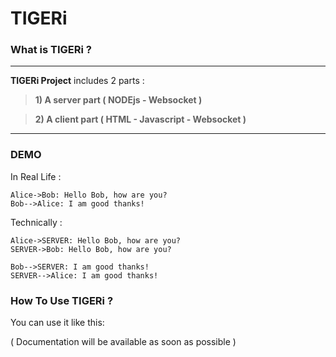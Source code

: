 TIGERi
===================

### What is TIGERi ?

----------

 **TIGERi Project** includes 2 parts :
 
> **1) A server part ( NODEjs - Websocket )** 

> **2) A client part ( HTML - Javascript - Websocket )** 

----------
### DEMO 

In Real Life :
```sequence
Alice->Bob: Hello Bob, how are you?
Bob-->Alice: I am good thanks!
```

Technically :
```sequence
Alice->SERVER: Hello Bob, how are you?
SERVER->Bob: Hello Bob, how are you?

Bob-->SERVER: I am good thanks!
SERVER-->Alice: I am good thanks!
```

### How To Use TIGERi ?

You can use it like this:

( Documentation will be available as soon as possible )
